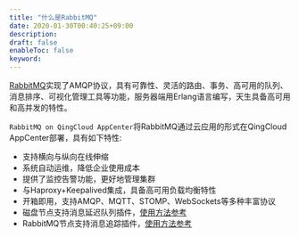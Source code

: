```yaml
---
title: "什么是RabbitMQ"
date: 2020-01-30T00:40:25+09:00
description: 
draft: false
enableToc: false
keyword: 
---
```


[RabbitMQ](https://www.rabbitmq.com/)实现了AMQP协议，具有可靠性、灵活的路由、事务、高可用的队列、消息排序、可视化管理工具等功能，服务器端用Erlang语言编写，天生具备高可用和高并发的特性。

`RabbitMQ on QingCloud AppCenter`将RabbitMQ通过云应用的形式在QingCloud AppCenter部署，具有如下特性:

- 支持横向与纵向在线伸缩
- 系统自动运维，降低企业使用成本
- 提供了监控告警功能，更好地管理集群
- 与Haproxy+Keepalived集成，具备高可用负载均衡特性
- 开箱即用，支持AMQP、MQTT、STOMP、WebSockets等多种丰富协议
- 磁盘节点支持消息延迟队列插件，[使用方法参考](https://github.com/rabbitmq/rabbitmq-delayed-message-exchange)
- RabbitMQ节点支持消息追踪插件，[使用方法参考](http://www.rabbitmq.com/firehose.html)
